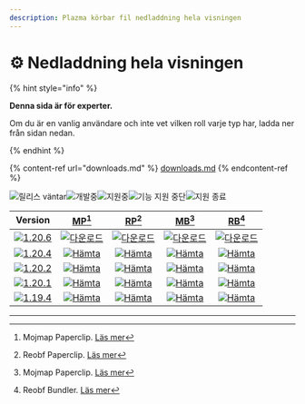 ```yaml
---
description: Plazma körbar fil nedladdning hela visningen
---
```


# ⚙️ Nedladdning hela visningen

{% hint style="info" %}

**Denna sida är för experter.**

Om du är en vanlig användare och inte vet vilken roll varje typ har,
ladda ner från sidan nedan.

{% endhint %}

{% content-ref url="downloads.md" %}
[downloads.md](downloads.md)
{% endcontent-ref %}

[wtr]: <https://badge.plazmamc.org/0/Väntar på släpp>

![릴리스 väntar][wtr]![개발중](https://badge.plazmamc.org/1/개발중)![지원중](https://badge.plazmamc.org/2/지원중)![기능 지원 중단](https://badge.plazmamc.org/6/기능%20지원%20중단)![지원 종료](https://badge.plazmamc.org/4/지원%20종료)

|                                      Version                                      |                           [MP](#user-content-fn-1)[^1]                           |                           [RP](#user-content-fn-2)[^2]                           |                           [MB](#user-content-fn-3)[^3]                           |                           [RB](#user-content-fn-4)[^4]                           |
| :-------------------------------------------------------------------------------: | :------------------------------------------------------------------------------: | :------------------------------------------------------------------------------: | :------------------------------------------------------------------------------: | :------------------------------------------------------------------------------: |
| [![1.20.6](https://badge.plazmamc.org/1/1.20.6)](https://git.plazmamc.org/1.20.6) |  [![다운로드](https://badge.plazmamc.org/1/다운로드)](https://dl.plazmamc.org/1.20.6/0)  |  [![다운로드](https://badge.plazmamc.org/1/다운로드)](https://dl.plazmamc.org/1.20.6/1)  |  [![다운로드](https://badge.plazmamc.org/1/다운로드)](https://dl.plazmamc.org/1.20.6/2)  |  [![다운로드](https://badge.plazmamc.org/1/다운로드)](https://dl.plazmamc.org/1.20.6/3)  |
| [![1.20.4](https://badge.plazmamc.org/2/1.20.4)](https://git.plazmamc.org/1.20.4) | [![Hämta](https://badge.plazmamc.org/1/Hämta)](https://dl.plazmamc.org/1.20.4/0) | [![Hämta](https://badge.plazmamc.org/1/Hämta)](https://dl.plazmamc.org/1.20.4/1) | [![Hämta](https://badge.plazmamc.org/1/Hämta)](https://dl.plazmamc.org/1.20.4/2) | [![Hämta](https://badge.plazmamc.org/1/Hämta)](https://dl.plazmamc.org/1.20.4/3) |
| [![1.20.2](https://badge.plazmamc.org/6/1.20.2)](https://git.plazmamc.org/1.20.2) | [![Hämta](https://badge.plazmamc.org/1/Hämta)](https://dl.plazmamc.org/1.20.2/0) | [![Hämta](https://badge.plazmamc.org/1/Hämta)](https://dl.plazmamc.org/1.20.2/1) | [![Hämta](https://badge.plazmamc.org/1/Hämta)](https://dl.plazmamc.org/1.20.2/2) | [![Hämta](https://badge.plazmamc.org/1/Hämta)](https://dl.plazmamc.org/1.20.2/3) |
| [![1.20.1](https://badge.plazmamc.org/4/1.20.1)](https://git.plazmamc.org/1.20.1) | [![Hämta](https://badge.plazmamc.org/1/Hämta)](https://dl.plazmamc.org/1.20.1/0) | [![Hämta](https://badge.plazmamc.org/1/Hämta)](https://dl.plazmamc.org/1.20.1/1) | [![Hämta](https://badge.plazmamc.org/1/Hämta)](https://dl.plazmamc.org/1.20.1/2) | [![Hämta](https://badge.plazmamc.org/1/Hämta)](https://dl.plazmamc.org/1.20.1/3) |
| [![1.19.4](https://badge.plazmamc.org/4/1.19.4)](https://git.plazmamc.org/1.19.4) | [![Hämta](https://badge.plazmamc.org/1/Hämta)](https://dl.plazmamc.org/1.19.4/0) | [![Hämta](https://badge.plazmamc.org/1/Hämta)](https://dl.plazmamc.org/1.19.4/1) | [![Hämta](https://badge.plazmamc.org/1/Hämta)](https://dl.plazmamc.org/1.19.4/2) | [![Hämta](https://badge.plazmamc.org/1/Hämta)](https://dl.plazmamc.org/1.19.4/3) |

***

[^1]: Mojmap Paperclip. [Läs mer](../administration/getting-started#id-2)

[^2]: Reobf Paperclip. [Läs mer](../administration/getting-started#id-2)

[^3]: Mojmap Paperclip. [Läs mer](../administration/getting-started#id-2)

[^4]: Reobf Bundler. [Läs mer](../administration/getting-started#id-2)
